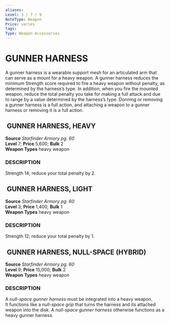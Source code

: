 ```yaml
---
aliases: 
Level: 3 / 7 / 9
NoteType: Weapon
Price: varies
tags: 
Type: Weapon Accessories
---
```

# GUNNER HARNESS
A gunner harness is a wearable support mesh for an articulated arm that can serve as a mount for a heavy weapon. A gunner harness reduces the minimum Strength score required to fire a heavy weapon without penalty, as determined by the harness’s type. In addition, when you fire the mounted weapon, reduce the total penalty you take for making a full attack and due to range by a value determined by the harness’s type. Donning or removing a gunner harness is a full action, and attaching a weapon to a gunner harness or removing it is a full action.  

##  GUNNER HARNESS, HEAVY

**Source** _Starfinder Armory pg. 60_  
**Level** 7; **Price** 5,600; **Bulk** 2  
**Weapon Types** heavy weapon

### DESCRIPTION

Strength 14; reduce your total penalty by 2.

##  GUNNER HARNESS, LIGHT

**Source** _Starfinder Armory pg. 60_  
**Level** 3; **Price** 1,400; **Bulk** 1  
**Weapon Types** heavy weapon

### DESCRIPTION

Strength 12; reduce your total penalty by 1.

##  GUNNER HARNESS, NULL-SPACE (HYBRID)

**Source** _Starfinder Armory pg. 60_  
**Level** 9; **Price** 15,000; **Bulk** 2  
**Weapon Types** heavy weapon

### DESCRIPTION

A _null-space gunner harness_ must be integrated into a heavy weapon.  
It functions like a _null-space grip_ that turns the harness and its attached weapon into the disk. A _null-space gunner harness_ otherwise functions as a heavy gunner harness.